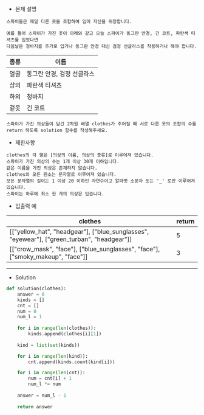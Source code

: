 - 문제 설명

```
스파이들은 매일 다른 옷을 조합하여 입어 자신을 위장합니다.

예를 들어 스파이가 가진 옷이 아래와 같고 오늘 스파이가 동그란 안경, 긴 코트, 파란색 티셔츠를 입었다면
다음날은 청바지를 추가로 입거나 동그란 안경 대신 검정 선글라스를 착용하거나 해야 합니다.
```

| 종류 |	이름 |
| --- | --- |
| 얼굴	| 동그란 안경, 검정 선글라스 |
| 상의 |	파란색 티셔츠 |
| 하의 |	청바지 |
| 겉옷 |	긴 코트 |

```
스파이가 가진 의상들이 담긴 2차원 배열 clothes가 주어질 때 서로 다른 옷의 조합의 수를 return 하도록 solution 함수를 작성해주세요.
```

- 제한사항

```
clothes의 각 행은 [의상의 이름, 의상의 종류]로 이루어져 있습니다.
스파이가 가진 의상의 수는 1개 이상 30개 이하입니다.
같은 이름을 가진 의상은 존재하지 않습니다.
clothes의 모든 원소는 문자열로 이루어져 있습니다.
모든 문자열의 길이는 1 이상 20 이하인 자연수이고 알파벳 소문자 또는 '_' 로만 이루어져 있습니다.
스파이는 하루에 최소 한 개의 의상은 입습니다.
```

- 입출력 예

| clothes |	return |
| --- | --- |
| [["yellow_hat", "headgear"], ["blue_sunglasses", "eyewear"], ["green_turban", "headgear"]]	| 5 |
| [["crow_mask", "face"], ["blue_sunglasses", "face"], ["smoky_makeup", "face"]]	| 3 |

---

- Solution

```py
def solution(clothes):
    answer = 0
    kinds = []
    cnt = []
    num = 0
    num_l = 1
    
    for i in range(len(clothes)):
        kinds.append(clothes[i][1])
    
    kind = list(set(kinds))

    for i in range(len(kind)):
        cnt.append(kinds.count(kind[i]))

    for i in range(len(cnt)):
        num = cnt[i] + 1
        num_l *= num
    
    answer = num_l - 1
    
    return answer
```
